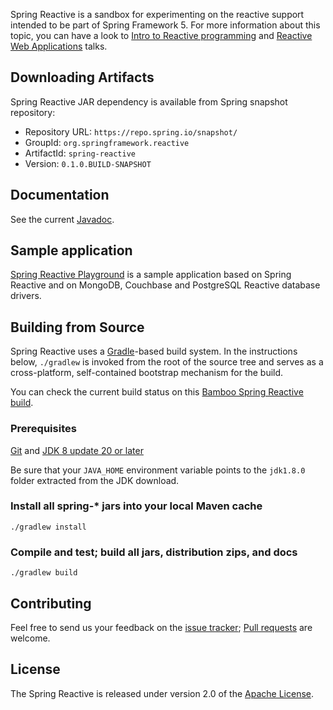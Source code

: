 Spring Reactive is a sandbox for experimenting on the reactive support intended to be part
of Spring Framework 5. For more information about this topic, you can have a look to
[Intro to Reactive programming][] and [Reactive Web Applications][] talks.

## Downloading Artifacts
Spring Reactive JAR dependency is available from Spring snapshot repository:
 - Repository URL: `https://repo.spring.io/snapshot/`
 - GroupId: `org.springframework.reactive`
 - ArtifactId: `spring-reactive`
 - Version: `0.1.0.BUILD-SNAPSHOT`
 
## Documentation
See the current [Javadoc][].
 
## Sample application
[Spring Reactive Playground] is a sample application based on Spring Reactive and on MongoDB,
Couchbase and PostgreSQL Reactive database drivers.

## Building from Source
Spring Reactive uses a [Gradle][]-based build system. In the instructions
below, `./gradlew` is invoked from the root of the source tree and serves as
a cross-platform, self-contained bootstrap mechanism for the build.

You can check the current build status on this [Bamboo Spring Reactive build][].

### Prerequisites

[Git][] and [JDK 8 update 20 or later][JDK8 build]

Be sure that your `JAVA_HOME` environment variable points to the `jdk1.8.0` folder
extracted from the JDK download.

### Install all spring-\* jars into your local Maven cache
`./gradlew install`

### Compile and test; build all jars, distribution zips, and docs
`./gradlew build`

## Contributing
Feel free to send us your feedback on the [issue tracker][]; [Pull requests][] are welcome.

## License
The Spring Reactive is released under version 2.0 of the [Apache License][].


[Spring Reactive Playground]: https://github.com/sdeleuze/spring-reactive-playground
[Gradle]: http://gradle.org
[Bamboo Spring Reactive build]: https://build.spring.io/browse/SR-PUB
[Git]: http://help.github.com/set-up-git-redirect
[JDK8 build]: http://www.oracle.com/technetwork/java/javase/downloads
[Intro to Reactive programming]: http://fr.slideshare.net/StphaneMaldini/intro-to-reactive-programming-52821416
[Reactive Web Applications]: http://fr.slideshare.net/rstoya05/reactive-web-applications
[issue tracker]: https://github.com/spring-projects/spring-reactive/issues
[Pull requests]: http://help.github.com/send-pull-requests
[Apache License]: http://www.apache.org/licenses/LICENSE-2.0
[Javadoc]: https://repo.spring.io/snapshot/org/springframework/reactive/spring-reactive/0.1.0.BUILD-SNAPSHOT/spring-reactive-0.1.0.BUILD-SNAPSHOT-javadoc.jar!/overview-summary.html

